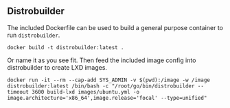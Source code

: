 ## Distrobuilder

The included Dockerfile can be used to build a general purpose container to run `distrobuilder`.

```
docker build -t distrobuilder:latest .
```

Or name it as you see fit. Then feed the included image config into distrobuilder to create LXD images.

```
docker run -it --rm --cap-add SYS_ADMIN -v $(pwd):/image -w /image distrobuilder:latest /bin/bash -c "/root/go/bin/distrobuilder --timeout 3600 build-lxd images/ubuntu.yml -o image.architecture='x86_64',image.release='focal' --type=unified"
```
